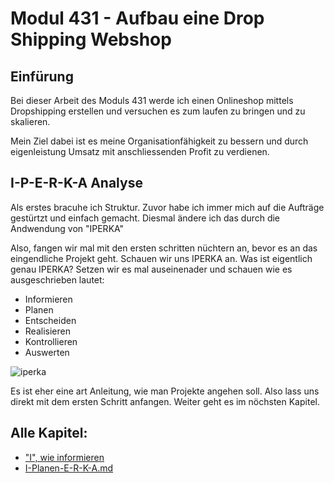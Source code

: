 # Modul 431 - Aufbau eine Drop Shipping Webshop
## Einfürung
Bei dieser Arbeit des Moduls 431 werde ich einen Onlineshop mittels Dropshipping erstellen und versuchen es zum laufen zu bringen und zu skalieren.

Mein Ziel dabei ist es meine Organisationfähigkeit zu bessern und durch eigenleistung Umsatz mit anschliessenden Profit zu verdienen.
## I-P-E-R-K-A Analyse
Als erstes bracuhe ich Struktur. Zuvor habe ich immer mich auf die Aufträge gestürtzt und einfach gemacht. Diesmal ändere ich das durch die Andwendung von "IPERKA"

Also, fangen wir mal mit den ersten schritten nüchtern an, bevor es an das eingendliche Projekt geht. Schauen wir uns IPERKA an. Was ist eigentlich genau IPERKA? Setzen wir es mal auseinenader und schauen wie es ausgeschrieben lautet:

- Informieren
- Planen
- Entscheiden
- Realisieren
- Kontrollieren
- Auswerten

![iperka](https://user-images.githubusercontent.com/90186208/170206560-7257ede7-3600-4169-b6da-77c2a3b75b34.jpg)

Es ist eher eine art Anleitung, wie man Projekte angehen soll. Also lass uns direkt mit dem ersten Schritt anfangen. Weiter geht es im nöchsten Kapitel.

## Alle Kapitel:


- ["I", wie informieren](https://github.com/silvioTBZ/M431/blob/main/Informieren-P-E-R-K-A.md)
- [I-Planen-E-R-K-A.md](https://github.com/silvioTBZ/M431/files/8793260/I-Planen-E-R-K-A.md)

